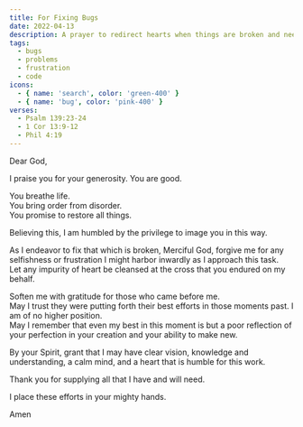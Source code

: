 ```yaml
---
title: For Fixing Bugs
date: 2022-04-13
description: A prayer to redirect hearts when things are broken and need fixing.
tags:
  - bugs
  - problems
  - frustration
  - code
icons:
  - { name: 'search', color: 'green-400' }
  - { name: 'bug', color: 'pink-400' }
verses:
  - Psalm 139:23-24
  - 1 Cor 13:9-12
  - Phil 4:19
---
```


Dear God,

I praise you for your generosity. You are good.

You breathe life.<br/>
You bring order from disorder.<br/>
You promise to restore all things.

Believing this, I am humbled by the privilege to image you in this way.

As I endeavor to fix that which is broken, Merciful God, forgive me for any selfishness or frustration I might harbor inwardly as I approach this task.<br/>
Let any impurity of heart be cleansed at the cross that you endured on my behalf.

Soften me with gratitude for those who came before me.<br/>
May I trust they were putting forth their best efforts in those moments past.
I am of no higher position.<br/>
May I remember that even my best in this moment is but a poor reflection of your perfection in your creation and your ability to make new.

By your Spirit, grant that I may have clear vision, knowledge and understanding, a calm mind, and a heart that is humble for this work.

Thank you for supplying all that I have and will need.

I place these efforts in your mighty hands.

Amen
